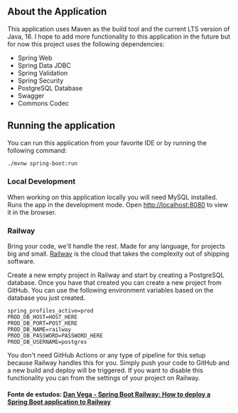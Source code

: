 ## About the Application 

This application uses Maven as the build tool and the current LTS version of Java, 16. I hope to add more functionality to this application in the future but 
for now this project uses the following dependencies:

- Spring Web
- Spring Data JDBC
- Spring Validation
- Spring Security
- PostgreSQL Database
- Swagger
- Commons Codec

## Running the application

You can run this application from your favorite IDE or by running the following command: 

```bash
./mvnw spring-boot:run
``` 
### Local Development

When working on this application locally you will need MySQL installed. Runs the app in the development mode.
Open [http://localhost:8080](http://localhost:8080) to view it in the browser.

### Railway

Bring your code, we'll handle the rest. Made for any language, for projects big and small. [Railway](https://railway.app/) 
is the cloud that takes the complexity out of shipping software.

Create a new empty project in Railway and start by creating a PostgreSQL database. Once you have that created you can create
a new project from GitHub. You can use the following environment variables based on the database you just created. 

```properties
spring_profiles_active=prod
PROD_DB_HOST=HOST_HERE
PROD_DB_PORT=POST_HERE
PROD_DB_NAME=railway
PROD_DB_PASSWORD=PASSWORD_HERE
PROD_DB_USERNAME=postgres
```

You don't need GitHub Actions or any type of pipeline for this setup because Railway handles this for you. Simply push your code to GitHub
and a new build and deploy will be triggered. If you want to disable this functionality you can from the settings of your project
on Railway.

#### **Fonte de estudos:** [Dan Vega - Spring Boot Railway: How to deploy a Spring Boot application to Railway](https://www.youtube.com/watch?v=5sVxvF47dcU&list=PLKMNf0Y0EDCRuibMT9XBMHQVNVv5MbbLy&index=17)